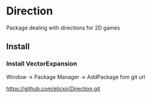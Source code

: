 # Direction
Package dealing with directions for 2D games

## Install

### Install VectorExpansion
Window -> Package Manager -> AddPackage fom git url

https://github.com/elicxir/Direction.git